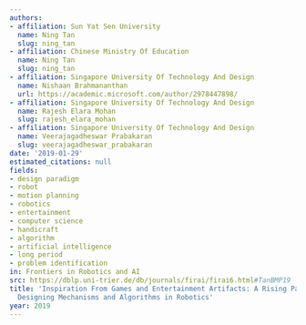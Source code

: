 ```yaml
---
authors:
- affiliation: Sun Yat Sen University
  name: Ning Tan
  slug: ning_tan
- affiliation: Chinese Ministry Of Education
  name: Ning Tan
  slug: ning_tan
- affiliation: Singapore University Of Technology And Design
  name: Nishaan Brahmananthan
  url: https://academic.microsoft.com/author/2978447898/
- affiliation: Singapore University Of Technology And Design
  name: Rajesh Elara Mohan
  slug: rajesh_elara_mohan
- affiliation: Singapore University Of Technology And Design
  name: Veerajagadheswar Prabakaran
  slug: veerajagadheswar_prabakaran
date: '2019-01-29'
estimated_citations: null
fields:
- design paradigm
- robot
- motion planning
- robotics
- entertainment
- computer science
- handicraft
- algorithm
- artificial intelligence
- long period
- problem identification
in: Frontiers in Robotics and AI
src: https://dblp.uni-trier.de/db/journals/firai/firai6.html#TanBMP19
title: 'Inspiration From Games and Entertainment Artifacts: A Rising Paradigm for
  Designing Mechanisms and Algorithms in Robotics'
year: 2019
---
```

